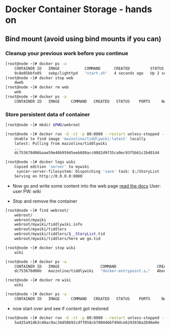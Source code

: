 # Docker Container Storage - hands on






## Bind mount (avoid using bind mounts if you can)
### Cleanup your previous work before you continue
```bash
[root@node ~]# docker ps -a
	CONTAINER ID   IMAGE           COMMAND      CREATED         STATUS         PORTS                               NAMES
	9c8e05bbfe05   sebp/lighttpd   "start.sh"   4 seconds ago   Up 2 seconds   0.0.0.0:80->80/tcp, :::80->80/tcp   web
[root@node ~]# docker stop web
	dweb
[root@node ~]# docker rm web
	web
[root@node ~]# docker ps -a
	CONTAINER ID   IMAGE     COMMAND   CREATED   STATUS    PORTS     NAMES
```

### Store persistent data of container
```bash
[root@node ~]# mkdir $PWD/webroot

[root@node ~]# docker run -d -it -p 80:8080 --restart unless-stopped --mount type=bind,source=$PWD/webroot,target=/var/lib/tiddlywiki --name wiki mazzolino/tiddlywiki
	Unable to find image 'mazzolino/tiddlywiki:latest' locally
	latest: Pulling from mazzolino/tiddlywiki
	...
	dc753678d06baae59e46b95945eeb689acc0082d9f35ca9ec93f5b61c2bd01d4

[root@node ~]# docker logs wiki
	Copied edition 'server' to mywiki
	 syncer-server-filesystem: Dispatching 'save' task: $:/StoryList 
	Serving on http://0.0.0.0:8080
```

* Now go and write some content into the web page
[read the docs](https://hub.docker.com/r/mazzolino/tiddlywiki)
User: user
PW: wiki

* Stop and remove the container
```bash
[root@node ~]# find webroot/
	webroot/
	webroot/mywiki
	webroot/mywiki/tiddlywiki.info
	webroot/mywiki/tiddlers
	webroot/mywiki/tiddlers/$__StoryList.tid
	webroot/mywiki/tiddlers/here we go.tid

[root@node ~]# docker stop wiki
	wiki

[root@node ~]# docker ps -a
	CONTAINER ID   IMAGE                  COMMAND                  CREATED              STATUS                       PORTS     NAMES
	dc753678d06b   mazzolino/tiddlywiki   "docker-entrypoint.s…"   About a minute ago   Exited (137) 4 seconds ago             wiki

[root@node ~]# docker rm wiki
	wiki

[root@node ~]# docker ps -a
	CONTAINER ID   IMAGE     COMMAND   CREATED   STATUS    PORTS     NAMES
```


* now start over and see if content got restored
```bash
[root@node ~]# docker run -d -it -p 80:8080 --restart unless-stopped --mount type=bind,source=$PWD/webroot,target=/var/lib/tiddlywiki --name wiki mazzolino/tiddlywiki
	5a425a91d63c48ac9ac34d50b92cdff058cb7004466f49dce6293938a2b96e0e
```
<!--stackedit_data:
eyJoaXN0b3J5IjpbLTY1MDI2MTgzNywtNzE5ODE1NDQ4LDIwOT
AxOTEzMjgsMTc3MjgwMjQ1NiwxNjgxNzgxODA3XX0=
-->